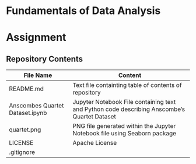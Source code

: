 # Fundamentals of Data Analysis
# Assignment

## Repository Contents 
File Name | Content
------------ | ------------- 
  README.md | Text file containting table of contents of repository
  Anscombes Quartet Dataset.ipynb | Jupyter Notebook File containing text and Python code describing Anscombe’s Quartet Dataset 
  quartet.png | PNG file generated within the Jupyter Notebook file using Seaborn package 
  LICENSE | Apache License
  .gitignore |  


